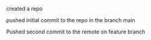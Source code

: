 created a repo

pushed initial commit to the repo in the branch main

Pushed second commit to the remote on feature branch